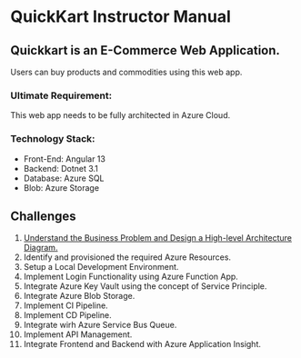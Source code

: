 # QuickKart Instructor Manual

## Quickkart is an E-Commerce Web Application.
Users can buy products and commodities using this web app. 

### Ultimate Requirement:
This web app needs to be fully architected in Azure Cloud.

### Technology Stack:
- Front-End: Angular 13
- Backend: Dotnet 3.1
- Database: Azure SQL
- Blob: Azure Storage

## Challenges
1. [Understand the Business Problem and Design a High-level Architecture Diagram.](challenges/problem-statement.md)
2. Identify and provisioned the required Azure Resources.
3. Setup a Local Development Environment.
4. Implement Login Functionality using Azure Function App.
5. Integrate Azure Key Vault using the concept of Service Principle.
6. Integrate Azure Blob Storage.
7. Implement CI Pipeline.
8. Implement CD Pipeline.
9. Integrate wirh Azure Service Bus Queue.
10. Implement API Management.
11. Integrate Frontend and Backend with Azure Application Insight.